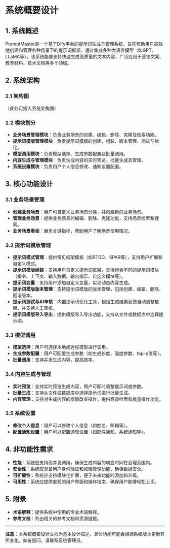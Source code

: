 # 系统概要设计

## 1. 系统概述
PromptMaster是一个基于Dify平台的提示词生成与管理系统，旨在帮助用户高效地创建和管理各种场景下的提示词框架。通过集成多种大语言模型（如GPT、LLaMA等），该系统能够支持快速生成高质量的文本内容，广泛应用于营销文案、教育材料、技术文档等多个领域。

## 2. 系统架构
### 2.1 架构图
（此处可插入系统架构图）

### 2.2 模块划分
- **业务场景管理模块**：负责业务场景的创建、编辑、删除、克隆及检索功能。
- **提示词模版管理模块**：负责提示词模版的创建、组装、版本管理、测试与优化。
- **模型调用模块**：负责模型选择、生成参数配置及批量调用。
- **内容生成与管理模块**：负责生成内容的实时预览、批量生成及管理。
- **系统设置模块**：负责用户个人信息修改、通知设置配置。

## 3. 核心功能设计
### 3.1 业务场景管理
- **创建业务场景**：用户可自定义业务场景分类，并创建新的业务场景。
- **管理业务场景**：提供业务场景的编辑、删除、克隆功能，支持场景检索和搜索。
- **业务场景看板**：展示关键指标，帮助用户了解场景使用情况。

### 3.2 提示词模版管理
- **提示词模式管理**：提供常见框架模板（如RTGO、SPAR等），支持用户扩展和自定义模式。
- **提示词模版组装**：支持用户自定义提示词框架，灵活组合不同的提示词模块（指令、上下文、输入数据、输出指示、自定义模块等）。
- **提示词变量**：支持用户添加自定义变量，实现动态内容生成。
- **提示词模版版本管理**：支持提示词模版的版本管理，包括创建、编辑、删除、回滚版本。
- **提示词测试与AI审核**：内置提示词优化工具，根据生成结果反馈自动调整框架，并支持人工审核。
- **提示词模版导入导出**：提供模版导入导出功能，支持从文件或数据库中选择提示词。

### 3.3 模型调用
- **模型选择**：用户可选择本地或远程模型进行调用。
- **生成参数配置**：用户可配置生成参数（如生成长度、温度参数、top-p值等）。
- **批量调用**：支持并发生成内容，提高效率。

### 3.4 内容生成与管理
- **实时预览**：支持实时预览生成内容，用户可即时调整提示词或参数。
- **批量生成**：支持从文件或数据库中选择提示词进行批量生成。
- **内容管理**：支持对生成内容的增删改查操作，提供高效检索和批量操作功能。

### 3.5 系统设置
- **修改个人信息**：用户可以修改个人信息（如姓名、邮箱等）。
- **配置通知设置**：用户可以配置通知设置（如邮件通知、系统通知等）。

## 4. 非功能性需求
- **性能**：系统应支持高并发调用，确保生成内容的响应时间在合理范围内。
- **安全性**：系统应具备用户身份验证和权限管理功能，确保数据安全。
- **可扩展性**：系统应支持模块化扩展，便于未来功能的添加和升级。
- **可用性**：系统应提供直观的用户界面和操作指南，确保用户能够轻松上手。

## 5. 附录
- **术语解释**：提供系统中使用的专业术语解释。
- **参考文档**：列出相关的参考文档和资源链接。

---

**注意**：本系统概要设计文档为基本设计描述，具体功能可能会根据系统版本更新有所变化。如有疑问，请联系系统管理员。